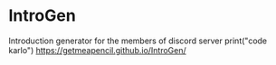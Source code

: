 # IntroGen
Introduction generator for the members of discord server print("code karlo")
https://getmeapencil.github.io/IntroGen/
